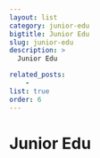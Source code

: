 ```yaml
---
layout: list
category: junior-edu
bigtitle: Junior Edu
slug: junior-edu
description: >
  Junior Edu

related_posts:
    - 
list: true
order: 6
---
```


# Junior Edu
